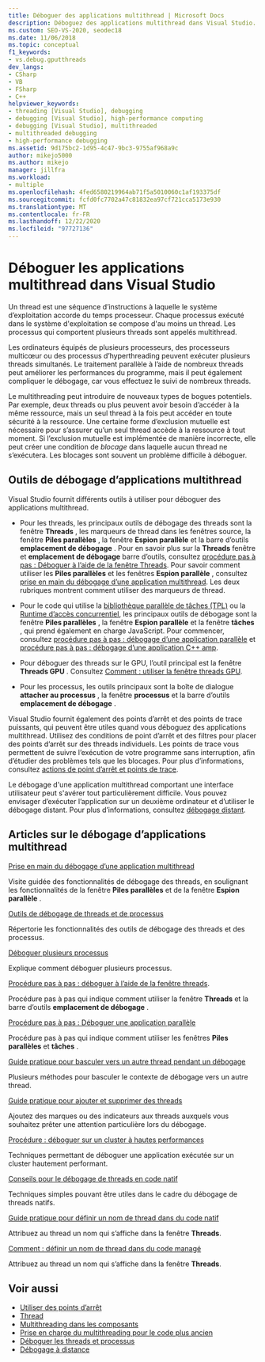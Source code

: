 ```yaml
---
title: Déboguer des applications multithread | Microsoft Docs
description: Déboguez des applications multithread dans Visual Studio. Passez en revue les outils et autres articles sur le débogage des applications multithread.
ms.custom: SEO-VS-2020, seodec18
ms.date: 11/06/2018
ms.topic: conceptual
f1_keywords:
- vs.debug.gputthreads
dev_langs:
- CSharp
- VB
- FSharp
- C++
helpviewer_keywords:
- threading [Visual Studio], debugging
- debugging [Visual Studio], high-performance computing
- debugging [Visual Studio], multithreaded
- multithreaded debugging
- high-performance debugging
ms.assetid: 9d175bc2-1d95-4c47-9bc3-9755af968a9c
author: mikejo5000
ms.author: mikejo
manager: jillfra
ms.workload:
- multiple
ms.openlocfilehash: 4fed6580219964ab71f5a5010060c1af193375df
ms.sourcegitcommit: fcfd0fc7702a47c81832ea97cf721cca5173e930
ms.translationtype: MT
ms.contentlocale: fr-FR
ms.lasthandoff: 12/22/2020
ms.locfileid: "97727136"
---
```

# <a name="debug-multithreaded-applications-in-visual-studio"></a>Déboguer les applications multithread dans Visual Studio
Un thread est une séquence d’instructions à laquelle le système d’exploitation accorde du temps processeur. Chaque processus exécuté dans le système d'exploitation se compose d'au moins un thread. Les processus qui comportent plusieurs threads sont appelés multithread.

Les ordinateurs équipés de plusieurs processeurs, des processeurs multicœur ou des processus d’hyperthreading peuvent exécuter plusieurs threads simultanés. Le traitement parallèle à l’aide de nombreux threads peut améliorer les performances du programme, mais il peut également compliquer le débogage, car vous effectuez le suivi de nombreux threads.

Le multithreading peut introduire de nouveaux types de bogues potentiels. Par exemple, deux threads ou plus peuvent avoir besoin d’accéder à la même ressource, mais un seul thread à la fois peut accéder en toute sécurité à la ressource. Une certaine forme d’exclusion mutuelle est nécessaire pour s’assurer qu’un seul thread accède à la ressource à tout moment. Si l’exclusion mutuelle est implémentée de manière incorrecte, elle peut créer une condition de *blocage* dans laquelle aucun thread ne s’exécutera. Les blocages sont souvent un problème difficile à déboguer.

## <a name="tools-for-debugging-multithreaded-apps"></a>Outils de débogage d’applications multithread

Visual Studio fournit différents outils à utiliser pour déboguer des applications multithread.

- Pour les threads, les principaux outils de débogage des threads sont la fenêtre **Threads** , les marqueurs de thread dans les fenêtres source, la fenêtre **Piles parallèles** , la fenêtre **Espion parallèle** et la barre d’outils **emplacement de débogage** . Pour en savoir plus sur la **Threads** fenêtre et **emplacement de débogage** barre d’outils, consultez [procédure pas à pas : Déboguer à l’aide de la fenêtre Threads](../debugger/how-to-use-the-threads-window.md). Pour savoir comment utiliser les **Piles parallèles** et les fenêtres **Espion parallèle** , consultez [prise en main du débogage d’une application multithread](../debugger/get-started-debugging-multithreaded-apps.md). Les deux rubriques montrent comment utiliser des marqueurs de thread.

- Pour le code qui utilise la [bibliothèque parallèle de tâches (TPL)](/dotnet/standard/parallel-programming/task-parallel-library-tpl) ou la [Runtime d’accès concurrentiel](/cpp/parallel/concrt/concurrency-runtime/), les principaux outils de débogage sont la fenêtre **Piles parallèles** , la fenêtre **Espion parallèle** et la fenêtre **tâches** , qui prend également en charge JavaScript. Pour commencer, consultez [procédure pas à pas : débogage d’une application parallèle](../debugger/walkthrough-debugging-a-parallel-application.md) et [procédure pas à pas : débogage d’une application C++ amp](/cpp/parallel/amp/walkthrough-debugging-a-cpp-amp-application).

- Pour déboguer des threads sur le GPU, l’outil principal est la fenêtre **Threads GPU** . Consultez [Comment : utiliser la fenêtre threads GPU](../debugger/how-to-use-the-gpu-threads-window.md).

- Pour les processus, les outils principaux sont la boîte de dialogue **attacher au processus** , la fenêtre **processus** et la barre d’outils **emplacement de débogage** .

Visual Studio fournit également des points d’arrêt et des points de trace puissants, qui peuvent être utiles quand vous déboguez des applications multithread. Utilisez des conditions de point d’arrêt et des filtres pour placer des points d’arrêt sur des threads individuels. Les points de trace vous permettent de suivre l’exécution de votre programme sans interruption, afin d’étudier des problèmes tels que les blocages. Pour plus d’informations, consultez [actions de point d’arrêt et points de trace](../debugger/using-breakpoints.md#BKMK_Print_to_the_Output_window_with_tracepoints).

Le débogage d'une application multithread comportant une interface utilisateur peut s'avérer tout particulièrement difficile. Vous pouvez envisager d’exécuter l’application sur un deuxième ordinateur et d’utiliser le débogage distant. Pour plus d’informations, consultez [débogage distant](../debugger/remote-debugging.md).

## <a name="articles-about-debugging-multithreaded-apps"></a>Articles sur le débogage d’applications multithread

 [Prise en main du débogage d’une application multithread](../debugger/get-started-debugging-multithreaded-apps.md)

Visite guidée des fonctionnalités de débogage des threads, en soulignant les fonctionnalités de la fenêtre **Piles parallèles** et de la fenêtre **Espion parallèle** .

 [Outils de débogage de threads et de processus](../debugger/debug-threads-and-processes.md)

Répertorie les fonctionnalités des outils de débogage des threads et des processus.

 [Déboguer plusieurs processus](../debugger/debug-multiple-processes.md)

Explique comment déboguer plusieurs processus.

 [Procédure pas à pas : déboguer à l’aide de la fenêtre threads](../debugger/how-to-use-the-threads-window.md).

Procédure pas à pas qui indique comment utiliser la fenêtre **Threads** et la barre d’outils **emplacement de débogage** .

 [Procédure pas à pas : Déboguer une application parallèle](../debugger/walkthrough-debugging-a-parallel-application.md)

Procédure pas à pas qui indique comment utiliser les fenêtres **Piles parallèles** et **tâches** .

 [Guide pratique pour basculer vers un autre thread pendant un débogage](../debugger/how-to-switch-to-another-thread-while-debugging.md)

Plusieurs méthodes pour basculer le contexte de débogage vers un autre thread.

 [Guide pratique pour ajouter et supprimer des threads](../debugger/how-to-flag-and-unflag-threads.md)

Ajoutez des marques ou des indicateurs aux threads auxquels vous souhaitez prêter une attention particulière lors du débogage.

 [Procédure : déboguer sur un cluster à hautes performances](../debugger/how-to-debug-on-a-high-performance-cluster.md)

Techniques permettant de déboguer une application exécutée sur un cluster hautement performant.

 [Conseils pour le débogage de threads en code natif](../debugger/tips-for-debugging-threads-in-native-code.md)

Techniques simples pouvant être utiles dans le cadre du débogage de threads natifs.

 [Guide pratique pour définir un nom de thread dans du code natif](../debugger/how-to-set-a-thread-name-in-native-code.md)

Attribuez au thread un nom qui s’affiche dans la fenêtre **Threads**.

 [Comment : définir un nom de thread dans du code managé](../debugger/how-to-set-a-thread-name-in-managed-code.md)

Attribuez au thread un nom qui s’affiche dans la fenêtre **Threads**.

## <a name="see-also"></a>Voir aussi

- [Utiliser des points d’arrêt](../debugger/using-breakpoints.md)
- [Thread](/dotnet/standard/threading/index)
- [Multithreading dans les composants](/previous-versions/3es4b6yy(v=vs.140))
- [Prise en charge du multithreading pour le code plus ancien](/cpp/parallel/multithreading-support-for-older-code-visual-cpp)
- [Déboguer les threads et processus](../debugger/debug-threads-and-processes.md)
- [Débogage à distance](../debugger/remote-debugging.md)
